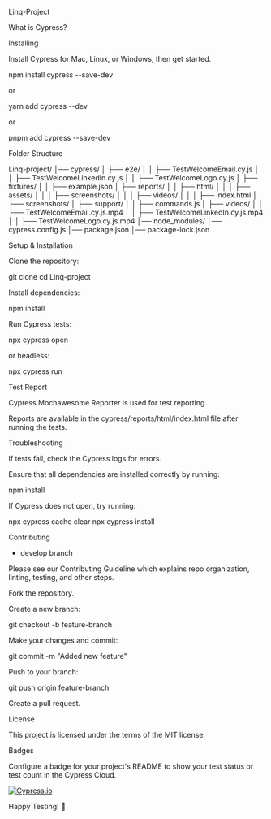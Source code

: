 Linq-Project



What is Cypress?

Installing



Install Cypress for Mac, Linux, or Windows, then get started.

npm install cypress --save-dev

or

yarn add cypress --dev

or

pnpm add cypress --save-dev



Folder Structure

Linq-project/
│── cypress/
│   ├── e2e/
│   │   ├── TestWelcomeEmail.cy.js
│   │   ├── TestWelcomeLinkedIn.cy.js
│   │   ├── TestWelcomeLogo.cy.js
│   ├── fixtures/
│   │   ├── example.json
│   ├── reports/
│   │   ├── html/
│   │   │   ├── assets/
│   │   │   ├── screenshots/
│   │   │   ├── videos/
│   │   │   ├── index.html
│   ├── screenshots/
│   ├── support/
│   │   ├── commands.js
│   ├── videos/
│   │   ├── TestWelcomeEmail.cy.js.mp4
│   │   ├── TestWelcomeLinkedIn.cy.js.mp4
│   │   ├── TestWelcomeLogo.cy.js.mp4
│── node_modules/
│── cypress.config.js
│── package.json
│── package-lock.json

Setup & Installation

Clone the repository:

git clone <repository-url>
cd Linq-project

Install dependencies:

npm install

Run Cypress tests:

npx cypress open

or headless:

npx cypress run

Test Report

Cypress Mochawesome Reporter is used for test reporting.

Reports are available in the cypress/reports/html/index.html file after running the tests.

Troubleshooting

If tests fail, check the Cypress logs for errors.

Ensure that all dependencies are installed correctly by running:

npm install

If Cypress does not open, try running:

npx cypress cache clear
npx cypress install

Contributing


 -  develop branch

Please see our Contributing Guideline which explains repo organization, linting, testing, and other steps.

Fork the repository.

Create a new branch:

git checkout -b feature-branch

Make your changes and commit:

git commit -m "Added new feature"

Push to your branch:

git push origin feature-branch

Create a pull request.

License



This project is licensed under the terms of the MIT license.

Badges

Configure a badge for your project's README to show your test status or test count in the Cypress Cloud.



[![Cypress.io](https://img.shields.io/badge/tested%20with-Cypress-04C38E.svg)](https://www.cypress.io/)

Happy Testing! 🚀





